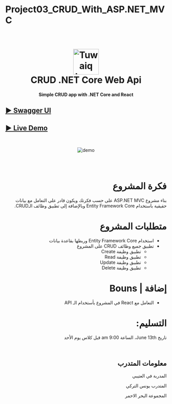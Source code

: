 # Project03_CRUD_With_ASP.NET_MVC

<h1 align="center">
  <br>
  <a href="https://safcsp.org.sa" target="_blank">
  <img src="https://raw.githubusercontent.com/tuwaiq-dotnet/json-parser-team-yaai/main/logo.png" alt="Tuwaiq Logo" width="80"></img></a>
  <br>
  CRUD .NET Core Web Api
  <br>
</h1>
<h4 align="center">Simple CRUD app with .NET Core and React</h4>

## [► Swagger UI](https://pokewars.azurewebsites.net/swagger/index.html)

## [► Live Demo](https://younesalturkey.github.io/Project03/)

<br/>

<p align="center">
  <img src="https://raw.githubusercontent.com/YounesAlturkey/PokeWars/main/frontend/public/demo.png" alt="demo"/>
</p>

<div dir="rtl">

  <br/>
  <br/>

<div dir="rtl" align="right">

# فكرة المشروع

بناء مشروع ASP.NET MVC على حسب فكرتك ويكون قادر على التعامل مع بيانات حقيقية باستخدام Entity Framework Core وبالإضافة إلى تطبيق وظائف الـCRUD.

# متطلبات المشروع

- استخدام Entity Framework Core وربطها بقاعدة بيانات
- تطبيق جميع وظائف CRUD على المشروع
  - تطبيق وظيفة Create
  - تطبيق وظيفة Read
  - تطبيق وظيفة Update
  - تطبيق وظيفة Delete

# إضافة | Bouns

- التعامل مع React في المشروع بأستخدام الـ API

# التسليم:

تاريخ June 13th، الساعة 9:00 am
قبل كلاس يوم الأحد

</div>

<br/>

  <div align="right">

## معلومات المتدرب

المدربة في العتيبي

المتدرب يونس التركي

المجموعة البحر الاحمر

</div>

